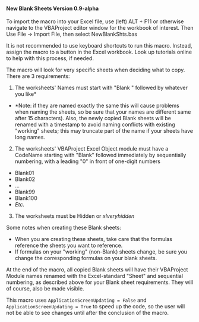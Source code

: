 #### New Blank Sheets Version 0.9-alpha

To import the macro into your Excel file, use (left) ALT + F11 or otherwise navigate to the VBAProject editor window for the workbook of interest. Then Use File -> Import File, then select NewBlankShts.bas

It is not recommended to use keyboard shortcuts to run this macro. Instead, assign the macro to a button in the Excel workbook. Look up tutorials online to help with this process, if needed.

The macro will look for very specific sheets when deciding what to copy. There are 3 requirements:

1. The worksheets' Names must start with "Blank " followed by whatever you like* 
  * *Note: if they are named exactly the same this will cause problems when naming the sheets, so be sure that your names are different same after 15 characters). Also, the newly copied Blank sheets will be renamed with a timestamp to avoid naming conflicts with existing "working" sheets; this may truncate part of the name if your sheets have long names.
2. The worksheets' VBAProject Excel Object module must have a CodeName starting with "Blank" followed immediately by sequentially numbering, with a leading "0" in front of one-digit numbers 
  * Blank01
  * Blank02
  * ...
  * Blank99
  * Blank100
  * *Etc.*
3. The worksheets must be Hidden or *xlveryhidden*

Some notes when creating these Blank sheets:
* When you are creating these sheets, take care that the formulas reference the sheets you want to reference.
* If formulas on your "working" (non-Blank) sheets change, be sure you change the corresponding formulas on your blank sheets.

At the end of the macro, all copied Blank sheets will have their VBAProject Module names renamed with the Excel-standard "Sheet" and sequential numbering, as described above for your Blank sheet requirements. They will of course, also be made visible.

This macro uses `ApplicationScreenUpdating = False` and `ApplicationScreenUpdating = True` to speed up the code, so the user will not be able to see changes until after the conclusion of the macro.